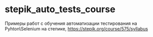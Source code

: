# stepik_auto_tests_course
Примеры работ с обучения автоматизации тестирования на Pyhton\Selenium на степике, https://stepik.org/course/575/syllabus
